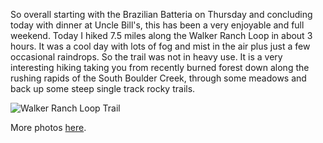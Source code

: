 So overall starting with the Brazilian Batteria on Thursday and concluding today with dinner at Uncle Bill's, this has been a very enjoyable and full weekend. Today I hiked 7.5 miles along the Walker Ranch Loop in about 3 hours. It was a cool day with lots of fog and mist in the air plus just a few occasional raindrops. So the trail was not in heavy use. It is a very interesting hiking taking you from recently burned forest down along the rushing rapids of the South Boulder Creek, through some meadows and back up some steep single track rocky trails.

![Walker Ranch Loop Trail](/photos/spring_2009/048_walker_ranch_pl.jpg)

More photos [here](http://www.peterlyons.com/app/photos?gallery=spring_2009&photo=030_walker_ranch_loop).